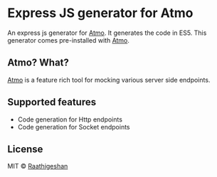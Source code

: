 # Express JS generator for Atmo
An express js generator for [Atmo](https://github.com/Raathigesh/Atmo). It generates the code in ES5. This generator comes pre-installed with [Atmo](https://github.com/Raathigesh/Atmo).

## Atmo? What?
[Atmo](https://github.com/Raathigesh/Atmo) is a feature rich tool for mocking various server side endpoints. 

## Supported features
- Code generation for Http endpoints
- Code generation for Socket endpoints

## License
MIT © [Raathigeshan](https://twitter.com/Raathigeshan)
